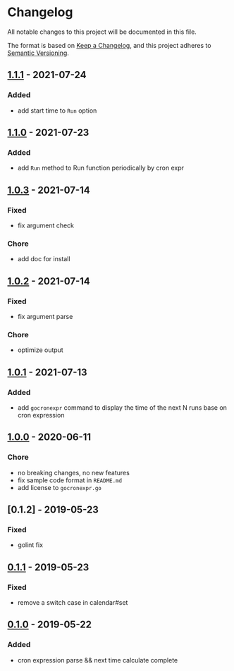 # Changelog

All notable changes to this project will be documented in this file.

The format is based on [Keep a Changelog](https://keepachangelog.com/en/1.0.0/), and this project adheres
to [Semantic Versioning](https://semver.org/spec/v2.0.0.html).

## [1.1.1] - 2021-07-24

### Added

- add start time to `Run` option

## [1.1.0] - 2021-07-23

### Added

- add `Run` method to Run function periodically by cron expr

## [1.0.3] - 2021-07-14

### Fixed

- fix argument check

### Chore

- add doc for install

## [1.0.2] - 2021-07-14

### Fixed

- fix argument parse

### Chore

- optimize output

## [1.0.1] - 2021-07-13

### Added

- add `gocronexpr` command to display the time of the next N runs base on cron expression

## [1.0.0] - 2020-06-11

### Chore

- no breaking changes, no new features
- fix sample code format in `README.md`
- add license to `gocronexpr.go`

## [0.1.2] - 2019-05-23

### Fixed

- golint fix

## [0.1.1] - 2019-05-23

### Fixed

- remove a switch case in calendar#set

## [0.1.0] - 2019-05-22

### Added

- cron expression parse && next time calculate complete

[1.1.1]: https://github.com/dongfg/gocronexpr/releases/tag/v1.1.1

[1.1.0]: https://github.com/dongfg/gocronexpr/releases/tag/v1.1.0

[1.0.3]: https://github.com/dongfg/gocronexpr/releases/tag/v1.0.3

[1.0.2]: https://github.com/dongfg/gocronexpr/releases/tag/v1.0.2

[1.0.1]: https://github.com/dongfg/gocronexpr/releases/tag/v1.0.1

[1.0.0]: https://github.com/dongfg/gocronexpr/releases/tag/v1.0.0

[0.1.1]: https://github.com/dongfg/gocronexpr/releases/tag/v0.1.2

[0.1.1]: https://github.com/dongfg/gocronexpr/releases/tag/v0.1.1

[0.1.0]: https://github.com/dongfg/gocronexpr/releases/tag/v0.1.0